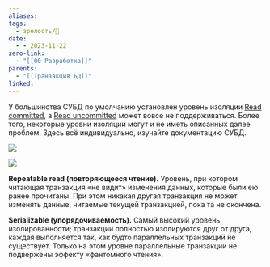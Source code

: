 ```yaml
---
aliases: 
tags:
  - зрелость/🌱
date:
  - - 2023-11-22
zero-link:
  - "[[00 Разработка]]"
parents:
  - "[[Транзакция БД]]"
linked:
---
```

У большинства СУБД по умолчанию установлен уровень изоляции [Read committed](Read%20committed.md), а [Read uncommitted](Read%20uncommitted.md) может вовсе не поддерживаться. Более того, некоторые уровни изоляции могут и не иметь описанных далее проблем. Здесь всё индивидуально, изучайте документацию СУБД.

![](Read%20uncommitted.md#^52421e)

![](Read%20committed.md#^11df20)

**Repeatable read (повторяющееся чтение).** Уровень, при котором читающая транзакция «не видит» изменения данных, которые были ею ранее прочитаны. При этом никакая другая транзакция не может изменять данные, читаемые текущей транзакцией, пока та не окончена.

**Serializable (упорядочиваемость).** Самый высокий уровень изолированности; транзакции полностью изолируются друг от друга, каждая выполняется так, как будто параллельных транзакций не существует. Только на этом уровне параллельные транзакции не подвержены эффекту «фантомного чтения».